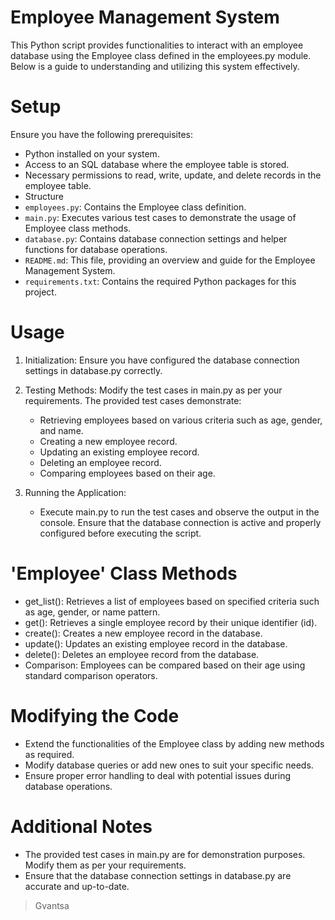 # Employee Management System
This Python script provides functionalities to interact with an employee database using the Employee class defined 
in the employees.py module. Below is a guide to understanding and utilizing this system effectively.
# Setup
Ensure you have the following prerequisites:
- Python installed on your system.
- Access to an SQL database where the employee table is stored.
- Necessary permissions to read, write, update, and delete records in the employee table.
- Structure
- `employees.py`: Contains the Employee class definition.
- `main.py`: Executes various test cases to demonstrate the usage of Employee class methods.
- `database.py`: Contains database connection settings and helper functions for database operations.
- `README.md`: This file, providing an overview and guide for the Employee Management System.
- `requirements.txt`: Contains the required Python packages for this project.

# Usage
1) Initialization: Ensure you have configured the database connection settings in database.py correctly.

2) Testing Methods:
Modify the test cases in main.py as per your requirements. The provided test cases demonstrate:
    - Retrieving employees based on various criteria such as age, gender, and name.
    - Creating a new employee record.
    - Updating an existing employee record.
    - Deleting an employee record.
    - Comparing employees based on their age.

3) Running the Application:
    - Execute main.py to run the test cases and observe the output in the console. Ensure that the database connection is active and properly configured before executing the script.

# 'Employee' Class Methods
- get_list(): Retrieves a list of employees based on specified criteria such as age, gender, or name pattern.
- get(): Retrieves a single employee record by their unique identifier (id).
- create(): Creates a new employee record in the database.
- update(): Updates an existing employee record in the database.
- delete(): Deletes an employee record from the database.
- Comparison: Employees can be compared based on their age using standard comparison operators.

# Modifying the Code
- Extend the functionalities of the Employee class by adding new methods as required.
- Modify database queries or add new ones to suit your specific needs.
- Ensure proper error handling to deal with potential issues during database operations.

# Additional Notes
- The provided test cases in main.py are for demonstration purposes. Modify them as per your requirements.
- Ensure that the database connection settings in database.py are accurate and up-to-date.

> Gvantsa